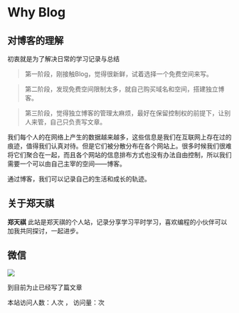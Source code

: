 # Why Blog
## 对博客的理解
初衷就是为了解决日常的学习记录与总结
>第一阶段，刚接触Blog，觉得很新鲜，试着选择一个免费空间来写。

>第二阶段，发现免费空间限制太多，就自己购买域名和空间，搭建独立博客。

>第三阶段，觉得独立博客的管理太麻烦，最好在保留控制权的前提下，让别人来管，自己只负责写文章。
 
我们每个人的在网络上产生的数据越来越多，这些信息是我们在互联网上存在过的痕迹，值得我们认真对待。但是它们被分散分布在各个网站上。很多时候我们很难将它们聚合在一起，而且各个网站的信息排布方式也没有办法自由控制，所以我们需要一个可以由自己主宰的空间——博客。

通过博客，我们可以记录自己的生活和成长的轨迹。

## 关于郑天祺
**郑天祺** 
此站是郑天祺的个人站，记录分享学习平时学习，喜欢编程的小伙伴可以加我共同探讨，一起进步。

## 微信
<img src="/img/Wechat.jpg"/>

到目前为止已经写了<code class="article_number"></code>篇文章

本站访问人数：<code class="site_uv"></code>人次 ， 访问量：<code class="site_pv"></code>次